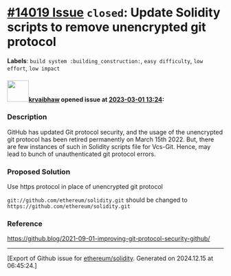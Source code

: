 # [\#14019 Issue](https://github.com/ethereum/solidity/issues/14019) `closed`:  Update Solidity scripts to remove unencrypted git protocol
**Labels**: `build system :building_construction:`, `easy difficulty`, `low effort`, `low impact`


#### <img src="https://avatars.githubusercontent.com/u/23329185?u=c905a6f1576f59c3ff04e2b112fb23abc2271ba2&v=4" width="50">[krvaibhaw](https://github.com/krvaibhaw) opened issue at [2023-03-01 13:24](https://github.com/ethereum/solidity/issues/14019):

### Description

GitHub has updated Git protocol security, and the usage of the unencrypted git protocol has been retired permanently on March 15th 2022. But, there are few instances of such in Solidity scripts file for Vcs-Git. Hence, may lead to bunch of unauthenticated git protocol errors.

### Proposed Solution

Use https protocol in place of unencrypted git protocol

`git://github.com/ethereum/solidity.git` should be changed to
`https://github.com/ethereum/solidity.git`


### Reference

https://github.blog/2021-09-01-improving-git-protocol-security-github/




-------------------------------------------------------------------------------



[Export of Github issue for [ethereum/solidity](https://github.com/ethereum/solidity). Generated on 2024.12.15 at 06:45:24.]
